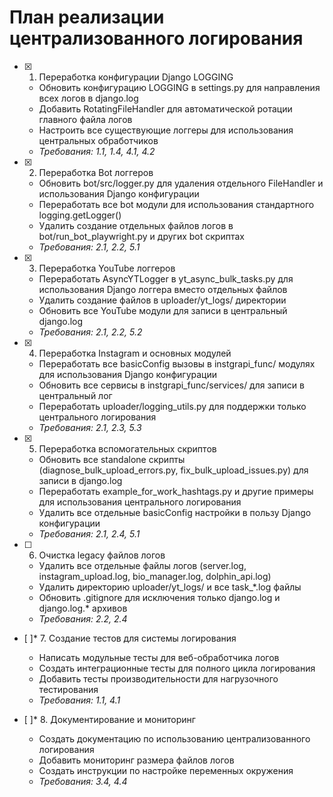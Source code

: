 # План реализации централизованного логирования

- [x] 1. Переработка конфигурации Django LOGGING
  - Обновить конфигурацию LOGGING в settings.py для направления всех логов в django.log
  - Добавить RotatingFileHandler для автоматической ротации главного файла логов
  - Настроить все существующие логгеры для использования центральных обработчиков
  - _Требования: 1.1, 1.4, 4.1, 4.2_

- [x] 2. Переработка Bot логгеров
  - Обновить bot/src/logger.py для удаления отдельного FileHandler и использования Django конфигурации
  - Переработать все bot модули для использования стандартного logging.getLogger()
  - Удалить создание отдельных файлов логов в bot/run_bot_playwright.py и других bot скриптах
  - _Требования: 2.1, 2.2, 5.1_

- [x] 3. Переработка YouTube логгеров
  - Переработать AsyncYTLogger в yt_async_bulk_tasks.py для использования Django логгера вместо отдельных файлов
  - Удалить создание файлов в uploader/yt_logs/ директории
  - Обновить все YouTube модули для записи в центральный django.log
  - _Требования: 2.1, 2.2, 5.2_

- [x] 4. Переработка Instagram и основных модулей
  - Переработать все basicConfig вызовы в instgrapi_func/ модулях для использования Django конфигурации
  - Обновить все сервисы в instgrapi_func/services/ для записи в центральный лог
  - Переработать uploader/logging_utils.py для поддержки только центрального логирования
  - _Требования: 2.1, 2.3, 5.3_

- [x] 5. Переработка вспомогательных скриптов
  - Обновить все standalone скрипты (diagnose_bulk_upload_errors.py, fix_bulk_upload_issues.py) для записи в django.log
  - Переработать example_for_work_hashtags.py и другие примеры для использования центрального логирования
  - Удалить все отдельные basicConfig настройки в пользу Django конфигурации
  - _Требования: 2.1, 2.4, 5.1_

- [ ] 6. Очистка legacy файлов логов
  - Удалить все отдельные файлы логов (server.log, instagram_upload.log, bio_manager.log, dolphin_api.log)
  - Удалить директорию uploader/yt_logs/ и все task_*.log файлы
  - Обновить .gitignore для исключения только django.log и django.log.* архивов
  - _Требования: 2.2, 2.4_

- [ ]* 7. Создание тестов для системы логирования
  - Написать модульные тесты для веб-обработчика логов
  - Создать интеграционные тесты для полного цикла логирования
  - Добавить тесты производительности для нагрузочного тестирования
  - _Требования: 1.1, 4.1_

- [ ]* 8. Документирование и мониторинг
  - Создать документацию по использованию централизованного логирования
  - Добавить мониторинг размера файлов логов
  - Создать инструкции по настройке переменных окружения
  - _Требования: 3.4, 4.4_